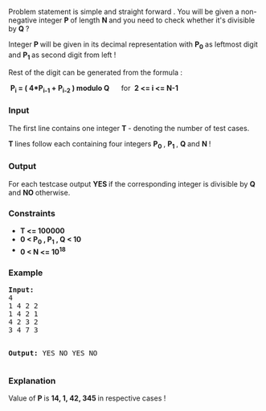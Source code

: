 <p>Problem statement is simple and straight forward . You will be given a non-negative integer <strong>P </strong>of length <strong>N </strong>and you need to check whether it's divisible by <strong>Q </strong>?</p>
<p>Integer <strong>P </strong>will be given in its decimal representation with <strong>P<sub>0</sub> </strong>as leftmost digit and <strong>P<sub>1</sub> </strong>as second digit from left !</p>
<p>Rest of the digit can be generated from the formula :</p>
<p><span style="white-space:pre"> </span><strong>P<sub>i</sub> = ( 4*P<sub>i-1</sub>&nbsp;+ P<sub>i-2</sub> ) modulo Q</strong> &nbsp; &nbsp; &nbsp;for&nbsp;<span style="white-space: pre;"> </span><strong>2 &lt;= i &lt;= N-1</strong></p>
<h3>Input</h3>
<p>The first line contains one integer <strong>T </strong>- denoting the number of test cases.</p>
<p><strong>T </strong>lines follow each containing four integers <strong>P<sub>0</sub> </strong>, <strong>P<sub>1</sub> </strong>, <strong>Q </strong>and <strong>N </strong>!</p>
<h3>Output</h3>
<p>For each testcase output <strong>YES </strong>if the corresponding integer is divisible by <strong>Q </strong>and <strong>NO </strong>otherwise.</p>
<h3>Constraints</h3>
<ul>
<li><strong>T &lt;= 100000</strong></li>
<li><strong>0 &lt; P<sub>0</sub> , P<sub>1</sub> , Q &lt; 10</strong></li>
<li><strong><span style="vertical-align: sub;">0 &lt; N &lt;= 10</span><span style="vertical-align: sub;"><sup>18</sup></span></strong></li>
</ul>
<h3>Example</h3>
<pre><strong>Input:</strong>
4
1 4 2 2
1 4 2 1
4 2 3 2
3 4 7 3

<strong>Output:</strong>
YES
NO
YES
NO</pre>

<h3>Explanation</h3>
<p>Value of <strong>P </strong>is <strong>14, 1, 42, 345 </strong>in respective cases !<strong>&nbsp;</strong></p>